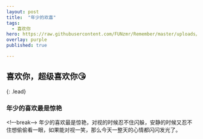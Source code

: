 ```yaml
---
layout: post
title:  "年少的欢喜"
tags:
  - 喜欢你
hero: https://raw.githubusercontent.com/FUNzmr/Remember/master/uploads/zmr1569464182809.jpg
overlay: purple
published: true

---
```

## 喜欢你，超级喜欢你😘
{: .lead}
### 年少的喜欢最是惊艳
<!–-break-–>
年少的喜欢最是惊艳，对视的时候忍不住闪躲，安静的时候又忍不住想偷偷看一眼，如果能对视一笑，那么今天一整天的心情都闪闪发光了。
~~~

~~~
